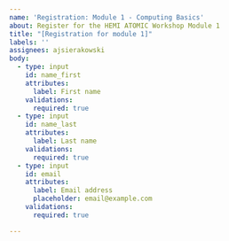 ```yaml
---
name: 'Registration: Module 1 - Computing Basics'
about: Register for the HEMI ATOMIC Workshop Module 1
title: "[Registration for module 1]"
labels: ''
assignees: ajsierakowski
body:
  - type: input
    id: name_first
    attributes:
      label: First name
    validations:
      required: true
  - type: input
    id: name_last
    attributes:
      label: Last name
    validations:
      required: true
  - type: input
    id: email
    attributes:
      label: Email address
      placeholder: email@example.com
    validations:
      required: true

---
```



